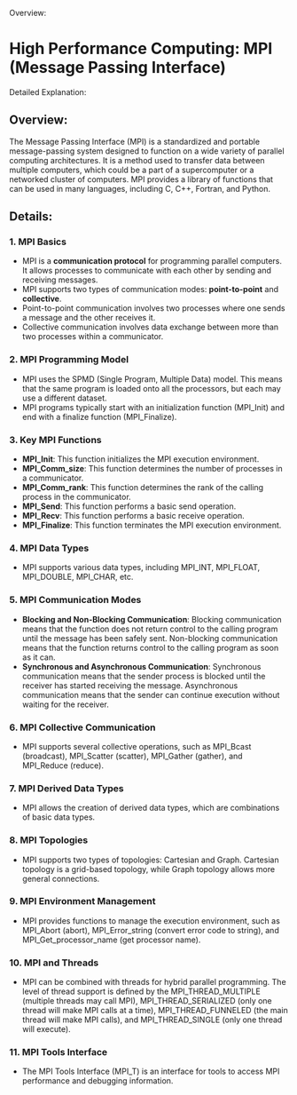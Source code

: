 Overview:
# High Performance Computing: MPI (Message Passing Interface)
Detailed Explanation:

## Overview:
The Message Passing Interface (MPI) is a standardized and portable message-passing system designed to function on a wide variety of parallel computing architectures. It is a method used to transfer data between multiple computers, which could be a part of a supercomputer or a networked cluster of computers. MPI provides a library of functions that can be used in many languages, including C, C++, Fortran, and Python.

## Details:

### **1. MPI Basics**
- MPI is a **communication protocol** for programming parallel computers. It allows processes to communicate with each other by sending and receiving messages.
- MPI supports two types of communication modes: **point-to-point** and **collective**.
- Point-to-point communication involves two processes where one sends a message and the other receives it.
- Collective communication involves data exchange between more than two processes within a communicator.

### **2. MPI Programming Model**
- MPI uses the SPMD (Single Program, Multiple Data) model. This means that the same program is loaded onto all the processors, but each may use a different dataset.
- MPI programs typically start with an initialization function (MPI_Init) and end with a finalize function (MPI_Finalize).

### **3. Key MPI Functions**
- **MPI_Init**: This function initializes the MPI execution environment.
- **MPI_Comm_size**: This function determines the number of processes in a communicator.
- **MPI_Comm_rank**: This function determines the rank of the calling process in the communicator.
- **MPI_Send**: This function performs a basic send operation.
- **MPI_Recv**: This function performs a basic receive operation.
- **MPI_Finalize**: This function terminates the MPI execution environment.

### **4. MPI Data Types**
- MPI supports various data types, including MPI_INT, MPI_FLOAT, MPI_DOUBLE, MPI_CHAR, etc.

### **5. MPI Communication Modes**
- **Blocking and Non-Blocking Communication**: Blocking communication means that the function does not return control to the calling program until the message has been safely sent. Non-blocking communication means that the function returns control to the calling program as soon as it can.
- **Synchronous and Asynchronous Communication**: Synchronous communication means that the sender process is blocked until the receiver has started receiving the message. Asynchronous communication means that the sender can continue execution without waiting for the receiver.

### **6. MPI Collective Communication**
- MPI supports several collective operations, such as MPI_Bcast (broadcast), MPI_Scatter (scatter), MPI_Gather (gather), and MPI_Reduce (reduce).

### **7. MPI Derived Data Types**
- MPI allows the creation of derived data types, which are combinations of basic data types.

### **8. MPI Topologies**
- MPI supports two types of topologies: Cartesian and Graph. Cartesian topology is a grid-based topology, while Graph topology allows more general connections.

### **9. MPI Environment Management**
- MPI provides functions to manage the execution environment, such as MPI_Abort (abort), MPI_Error_string (convert error code to string), and MPI_Get_processor_name (get processor name).

### **10. MPI and Threads**
- MPI can be combined with threads for hybrid parallel programming. The level of thread support is defined by the MPI_THREAD_MULTIPLE (multiple threads may call MPI), MPI_THREAD_SERIALIZED (only one thread will make MPI calls at a time), MPI_THREAD_FUNNELED (the main thread will make MPI calls), and MPI_THREAD_SINGLE (only one thread will execute).

### **11. MPI Tools Interface**
- The MPI Tools Interface (MPI_T) is an interface for tools to access MPI performance and debugging information.
